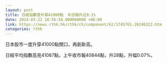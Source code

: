 ```yaml
---
layout: post
title: 日經指數曾升穿41000點　半日微升近0.1%
date: 2024-03-22 10:56:54.000000000 +08:00
link: https://news.rthk.hk/rthk/ch/component/k2/1745761-20240322.htm
categories: rthk
---
```


日本股市一度升穿41000點關口，再創新高。

日經平均指數高見41087點，上午收市報40844點，升28點，升幅0.07%。
